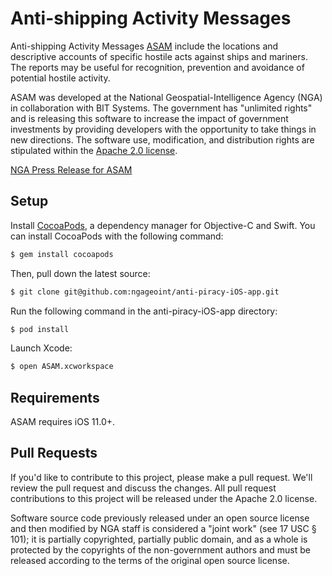 # Anti-shipping Activity Messages

Anti-shipping Activity Messages [ASAM](http://msi.nga.mil/NGAPortal/MSI.portal?_nfpb=true&_st=&_pageLabel=msi_portal_page_65) include the locations and descriptive accounts of specific hostile acts against ships and mariners. The reports may be useful for recognition, prevention and avoidance of potential hostile activity. 

ASAM was developed at the National Geospatial-Intelligence Agency (NGA) in collaboration with BIT Systems. The government has "unlimited rights" and is releasing this software to increase the impact of government investments by providing developers with the opportunity to take things in new directions. The software use, modification, and distribution rights are stipulated within the [Apache 2.0 license](http://www.apache.org/licenses/LICENSE-2.0.html).

[NGA Press Release for ASAM](https://www.nga.mil/MediaRoom/PressReleases/Pages/2014-22.aspx)

## Setup

Install [CocoaPods](http://cocoapods.org), a dependency manager for Objective-C and Swift. You can install CocoaPods with the following command:

```bash
$ gem install cocoapods
```

Then, pull down the latest source:
```bash
$ git clone git@github.com:ngageoint/anti-piracy-iOS-app.git
```

Run the following command in the anti-piracy-iOS-app directory:
```bash
$ pod install
```

Launch Xcode:
```bash
$ open ASAM.xcworkspace
```

## Requirements

ASAM requires iOS 11.0+.

## Pull Requests

If you'd like to contribute to this project, please make a pull request. We'll review the pull request and discuss the changes. All pull request contributions to this project will be released under the Apache 2.0 license.

Software source code previously released under an open source license and then modified by NGA staff is considered a "joint work" (see 17 USC § 101); it is partially copyrighted, partially public domain, and as a whole is protected by the copyrights of the non-government authors and must be released according to the terms of the original open source license.
